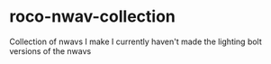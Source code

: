 # roco-nwav-collection
Collection of nwavs I make
I currently haven't made the lighting bolt versions of the nwavs
